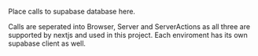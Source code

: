 Place calls to supabase database here.

Calls are seperated into Browser, Server and ServerActions as all three are supported by nextjs and used in this project.
Each enviroment has its own supabase client as well.
